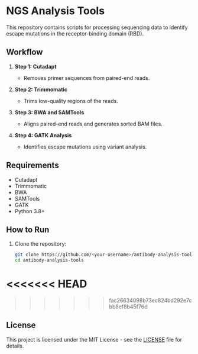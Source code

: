 # NGS Analysis Tools

This repository contains scripts for processing sequencing data to identify escape mutations in the receptor-binding domain (RBD).

## Workflow

1. **Step 1: Cutadapt**

   - Removes primer sequences from paired-end reads.

2. **Step 2: Trimmomatic**

   - Trims low-quality regions of the reads.

3. **Step 3: BWA and SAMTools**

   - Aligns paired-end reads and generates sorted BAM files.

4. **Step 4: GATK Analysis**
   - Identifies escape mutations using variant analysis.

## Requirements

- Cutadapt
- Trimmomatic
- BWA
- SAMTools
- GATK
- Python 3.8+

## How to Run

1. Clone the repository:
   ```bash
   git clone https://github.com/<your-username>/antibody-analysis-tools.git
   cd antibody-analysis-tools
   ```

# <<<<<<< HEAD

> > > > > > > fac26634098b73ec824bd292e7cbb8ef8b45f76d

## License

This project is licensed under the MIT License - see the [LICENSE](LICENSE) file for details.
